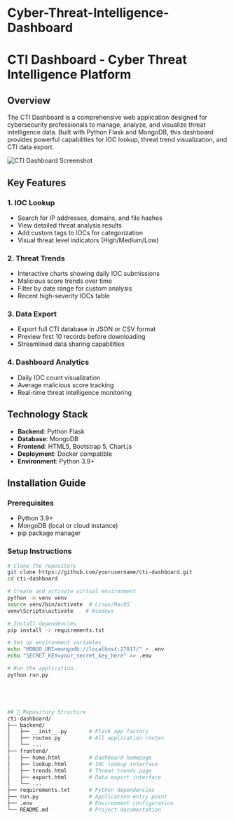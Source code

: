 # Cyber-Threat-Intelligence-Dashboard
# CTI Dashboard - Cyber Threat Intelligence Platform

## Overview
The CTI Dashboard is a comprehensive web application designed for cybersecurity professionals to manage, analyze, and visualize threat intelligence data. Built with Python Flask and MongoDB, this dashboard provides powerful capabilities for IOC lookup, threat trend visualization, and CTI data export.

![CTI Dashboard Screenshot](dashboard)

## Key Features
### 1. IOC Lookup
- Search for IP addresses, domains, and file hashes
- View detailed threat analysis results
- Add custom tags to IOCs for categorization
- Visual threat level indicators (High/Medium/Low)

### 2. Threat Trends
- Interactive charts showing daily IOC submissions
- Malicious score trends over time
- Filter by date range for custom analysis
- Recent high-severity IOCs table

### 3. Data Export
- Export full CTI database in JSON or CSV format
- Preview first 10 records before downloading
- Streamlined data sharing capabilities

### 4. Dashboard Analytics
- Daily IOC count visualization
- Average malicious score tracking
- Real-time threat intelligence monitoring

## Technology Stack
- **Backend**: Python Flask
- **Database**: MongoDB
- **Frontend**: HTML5, Bootstrap 5, Chart.js
- **Deployment**: Docker compatible
- **Environment**: Python 3.9+

## Installation Guide

### Prerequisites
- Python 3.9+
- MongoDB (local or cloud instance)
- pip package manager

### Setup Instructions
```bash
# Clone the repository
git clone https://github.com/yourusername/cti-dashboard.git
cd cti-dashboard

# Create and activate virtual environment
python -m venv venv
source venv/bin/activate  # Linux/MacOS
venv\Scripts\activate    # Windows

# Install dependencies
pip install -r requirements.txt

# Set up environment variables
echo "MONGO_URI=mongodb://localhost:27017/" > .env
echo "SECRET_KEY=your_secret_key_here" >> .env

# Run the application
python run.py





## 📁 Repository Structure
cti-dashboard/
├── backend/
│   ├── __init__.py       # Flask app factory
│   ├── routes.py         # All application routes
│   └── ...
├── frontend/
│   ├── home.html         # Dashboard homepage
│   ├── lookup.html       # IOC lookup interface
│   ├── trends.html       # Threat trends page
│   ├── export.html       # Data export interface
│   └── ...
├── requirements.txt      # Python dependencies
├── run.py                # Application entry point
├── .env                  # Environment configuration
└── README.md             # Project documentation
